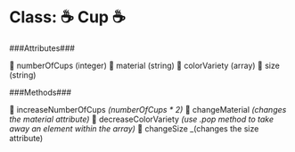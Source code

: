 # Class:  :coffee: Cup :coffee:

###Attributes###

:tea: numberOfCups (integer)
:tea: material (string)
:tea: colorVariety (array)
:tea: size (string)

###Methods###

:tea: increaseNumberOfCups _(numberOfCups * 2)_
:tea: changeMaterial _(changes the material attribute)_
:tea: decreaseColorVariety _(use .pop method to take away an element within the array)_
:tea: changeSize _(changes the size attribute)
